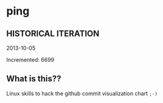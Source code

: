 # ping

## HISTORICAL ITERATION
2013-10-05

Incremented: 6699

## What is this?? 
Linux skills to hack the github commit visualization chart `;-)`
